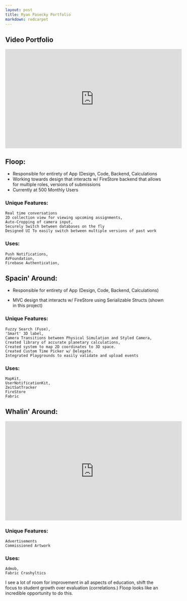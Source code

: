 ```yaml
---
layout: post
title: Ryan Pasecky Portfolio
markdown: redcarpet
---
```






## Video Portfolio

<iframe width="560" height="315" src="https://www.youtube.com/embed/l-jRFphHKY0" frameborder="0" allow="autoplay; encrypted-media" allowfullscreen></iframe>

## Floop: 

- Responsible for entirety of App (Design, Code, Backend, Calculations
- Working towards design that interacts w/ FireStore backend that allows for multiple roles, versions of submissions
- Currently at 500 Monthly Users

### Unique Features: 
	Real time conversations
	2D collection view for viewing upcoming assignments,
	Auto-Cropping of camera input,
	Securely Switch between databases on the fly
	Designed UI To easily switch between multiple versions of past work
	


### Uses:  
	Push Notifications, 
	AVFoundation,
	Firebase Authentication,


## Spacin' Around: 

- Responsible for entirety of App (Design, Code, Backend, Calculations)

- MVC design that interacts w/ FireStore using Serializable Structs (shown in this project)

### Unique Features: 
	Fuzzy Search (Fuse), 
	'Smart' 3D label, 
	Camera Transitions between Physical Simulation and Styled Camera, 
	Created library of accurate planetary calculations, 
	Created system to map 2D coordinates to 3D space. 
	Created Custom Time Picker w/ Delegate.
	Integrated Playgrounds to easily validate and upload events

### Uses:  
	MapKit, 
 	UserNotificationKit, 
	ZeitSatTracker
	FireStore
	Fabric

## Whalin' Around: 

<iframe width="560" height="315" src="https://www.youtube.com/embed/4t7O9Zr7dCU" frameborder="0" allow="autoplay; encrypted-media" allowfullscreen></iframe>

### Unique Features: 
	Advertisements
	Commissioned Artwork


### Uses:  
	Admob,
	Fabric Crashyltics


I see a lot of room for improvement in all aspects of education, shift the focus to student growth over evaluation (correlations.) Floop looks like an incredible opportunity to do this. 



